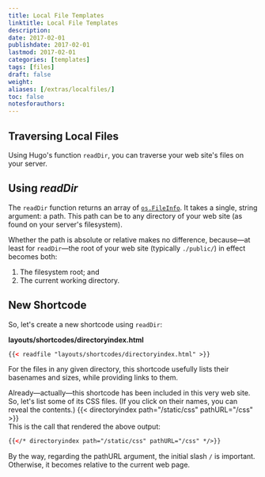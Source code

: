 ```yaml
---
title: Local File Templates
linktitle: Local File Templates
description:
date: 2017-02-01
publishdate: 2017-02-01
lastmod: 2017-02-01
categories: [templates]
tags: [files]
draft: false
weight:
aliases: [/extras/localfiles/]
toc: false
notesforauthors:
---
```


## Traversing Local Files

Using Hugo's function `readDir`,
you can traverse your web site's files on your server.
## Using _readDir_

The `readDir` function returns an array
of [`os.FileInfo`](https://golang.org/pkg/os/#FileInfo).
It takes a single, string argument: a path.
This path can be to any directory of your web site
(as found on your server's filesystem).

Whether the path is absolute or relative makes no difference,
because&mdash;at least for `readDir`&mdash;the root of your web site (typically `./public/`)
in effect becomes both:

1. The filesystem root; and
1. The current working directory.

## New Shortcode

So, let's create a new shortcode using `readDir`:

**layouts/shortcodes/directoryindex.html**
```html
{{< readfile "layouts/shortcodes/directoryindex.html" >}}
```
For the files in any given directory,
this shortcode usefully lists their basenames and sizes,
while providing links to them.

Already&mdash;actually&mdash;this shortcode
has been included in this very web site.
So, let's list some of its CSS files.
(If you click on their names, you can reveal the contents.)
{{<   directoryindex path="/static/css" pathURL="/css"   >}}
<br />
This is the call that rendered the above output:
```html
{{</* directoryindex path="/static/css" pathURL="/css" */>}}
```
By the way,
regarding the pathURL argument, the initial slash `/` is important.
Otherwise, it becomes relative to the current web page.